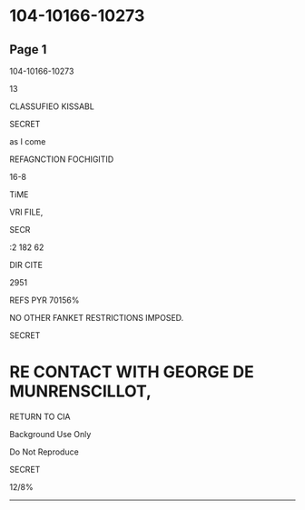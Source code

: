 # 104-10166-10273

## Page 1

104-10166-10273

13

CLASSUFIEO KISSABL

SECRET

as I come

REFAGNCTION FOCHIGITID

16-8

TiME

VRI FILE,

SECR

:2 182 62

DIR CITE

2951

REFS PYR 70156%

NO OTHER FANKET RESTRICTIONS IMPOSED.

SECRET

# RE CONTACT WITH GEORGE DE MUNRENSCILLOT,

RETURN TO CIA

Background Use Only

Do Not Reproduce

SECRET

12/8%

---


